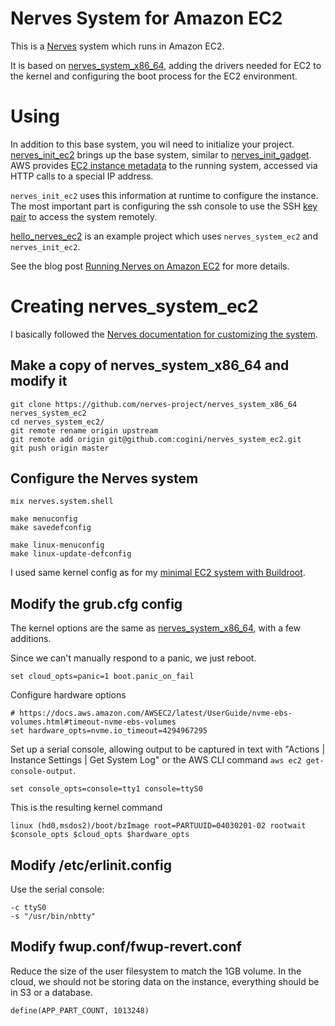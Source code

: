 # Nerves System for Amazon EC2

This is a [Nerves](https://nerves-project.org/) system which runs in Amazon
EC2. 

It is based on [nerves_system_x86_64](https://github.com/nerves-project/nerves_system_x86_64),
adding the drivers needed for EC2 to the kernel and configuring the boot
process for the EC2 environment.

# Using

In addition to this base system, you wil need to initialize your project.
[nerves_init_ec2](https://github.com/cogini/nerves_init_ec2) brings up the
base system, similar to [nerves_init_gadget](https://github.com/nerves-project/nerves_init_gadget).
AWS provides [EC2 instance metadata](https://docs.aws.amazon.com/AWSEC2/latest/UserGuide/ec2-instance-metadata.html)
to the running system, accessed via HTTP calls to a special IP address.

`nerves_init_ec2` uses this information at runtime to configure the instance.
The most important part is configuring the ssh console to use the SSH
[key pair](https://docs.aws.amazon.com/AWSEC2/latest/UserGuide/ec2-key-pairs.html)
to access the system remotely.

[hello_nerves_ec2](https://github.com/cogini/hello_nerves_ec2) is an example
project which uses `nerves_system_ec2` and `nerves_init_ec2`.

See the blog post [Running Nerves on Amazon EC2](https://www.cogini.com/blog/running-nerves-on-amazon-ec2/)
for more details. 

# Creating nerves_system_ec2

I basically followed the [Nerves documentation for customizing the
system](https://hexdocs.pm/nerves/systems.html#customizing-your-own-nerves-system).

## Make a copy of nerves_system_x86_64 and modify it

```shell
git clone https://github.com/nerves-project/nerves_system_x86_64 nerves_system_ec2
cd nerves_system_ec2/
git remote rename origin upstream
git remote add origin git@github.com:cogini/nerves_system_ec2.git
git push origin master
```

## Configure the Nerves system

```shell
mix nerves.system.shell

make menuconfig
make savedefconfig

make linux-menuconfig
make linux-update-defconfig
```

I used same kernel config as for my [minimal EC2 system with Buildroot](https://github.com/cogini/buildroot_ec2).

## Modify the grub.cfg config

The kernel options are the same as
[nerves_system_x86_64](https://github.com/nerves-project/nerves_system_x86_64),
with a few additions.

Since we can't manually respond to a panic, we just reboot.

    set cloud_opts=panic=1 boot.panic_on_fail

Configure hardware options

    # https://docs.aws.amazon.com/AWSEC2/latest/UserGuide/nvme-ebs-volumes.html#timeout-nvme-ebs-volumes
    set hardware_opts=nvme.io_timeout=4294967295

Set up a serial console, allowing output to be captured in text with "Actions |
Instance Settings | Get System Log" or the AWS CLI command `aws ec2 get-console-output`.

    set console_opts=console=tty1 console=ttyS0

This is the resulting kernel command

    linux (hd0,msdos2)/boot/bzImage root=PARTUUID=04030201-02 rootwait $console_opts $cloud_opts $hardware_opts

## Modify /etc/erlinit.config

Use the serial console:

    -c ttyS0
    -s "/usr/bin/nbtty"

## Modify fwup.conf/fwup-revert.conf

Reduce the size of the user filesystem to match the 1GB volume. In the cloud, we should not be storing
data on the instance, everything should be in S3 or a database.

    define(APP_PART_COUNT, 1013248)
